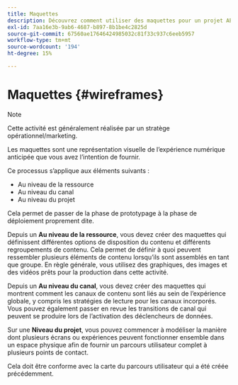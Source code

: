 ```yaml
---
title: Maquettes
description: Découvrez comment utiliser des maquettes pour un projet AEM Screens.
exl-id: 7aa16e3b-9ab6-4687-b897-8b1be4c2825d
source-git-commit: 67560ae17646424985032c81f33c937c6eeb5957
workflow-type: tm+mt
source-wordcount: '194'
ht-degree: 15%

---
```


# Maquettes {#wireframes}

>[!NOTE]
>Cette activité est généralement réalisée par un stratège opérationnel/marketing.

Les maquettes sont une représentation visuelle de l’expérience numérique anticipée que vous avez l’intention de fournir.

Ce processus s’applique aux éléments suivants :

* Au niveau de la ressource
* Au niveau du canal
* Au niveau du projet

Cela permet de passer de la phase de prototypage à la phase de déploiement proprement dite.

Depuis un **Au niveau de la ressource**, vous devez créer des maquettes qui définissent différentes options de disposition du contenu et différents regroupements de contenu. Cela permet de définir à quoi peuvent ressembler plusieurs éléments de contenu lorsqu’ils sont assemblés en tant que groupe.
En règle générale, vous utilisez des graphiques, des images et des vidéos prêts pour la production dans cette activité.

Depuis un **Au niveau du canal**, vous devez créer des maquettes qui montrent comment les canaux de contenu sont liés au sein de l’expérience globale, y compris les stratégies de lecture pour les canaux incorporés. Vous pouvez également passer en revue les transitions de canal qui peuvent se produire lors de l’activation des déclencheurs de données.

Sur une **Niveau du projet**, vous pouvez commencer à modéliser la manière dont plusieurs écrans ou expériences peuvent fonctionner ensemble dans un espace physique afin de fournir un parcours utilisateur complet à plusieurs points de contact.

Cela doit être conforme avec la carte du parcours utilisateur qui a été créée précédemment.
